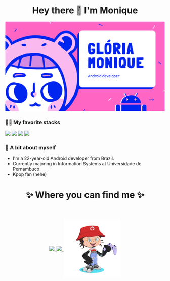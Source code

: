 <h1 align="center"> Hey there 👋 I'm Monique </h1> 
<img src= "header.png" alt="banner that says Monique Silva - android developer"/>

### 👩‍💻 My favorite stacks
<img src="https://img.shields.io/badge/Kotlin-0095D5?&style=for-the-badge&logo=kotlin&logoColor=white" />
<img src="https://img.shields.io/badge/JavaScript-F7DF1E?style=for-the-badge&logo=javascript&logoColor=black" />
<img src="https://img.shields.io/badge/HTML5-E34F26?style=for-the-badge&logo=html5&logoColor=white" />
<img src="https://img.shields.io/badge/CSS3-1572B6?style=for-the-badge&logo=css3&logoColor=white" />

### 👧 A bit about myself
- I'm a 22-year-old Android developer from Brazil.
- Currently majoring in Information Systems at Universidade de Pernambuco
- Kpop fan (hehe)

<h1 align="center">
✨ Where you can find me ✨
  
  <p align="center"><br/>
   <a href="https://www.linkedin.com/in/gloria-monique/">
    <img src="https://img.shields.io/badge/LinkedIn-0077B5?style=for-the-badge&logo=linkedin&logoColor=white">
  </a>
  
  <a href="https://www.instagram.com/monxqueen/">
    <img src="https://img.shields.io/badge/Instagram-E4405F?style=for-the-badge&logo=instagram&logoColor=white">
  </a>
    <img align="center" width="180" height="180" src="gifcat.gif">
</p>
</h1>
